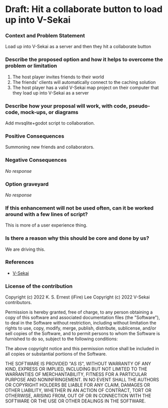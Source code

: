 # Draft: Hit a collaborate button to load up into V-Sekai

### Context and Problem Statement

Load up into V-Sekai as a server and then they hit a collaborate button

### Describe the proposed option and how it helps to overcome the problem or limitation

1. The host player invites friends to their world
2. The friends' clients will automatically connect to the caching solution
3. The host player has a valid V-Sekai map project on their computer that they load up into V-Sekai as a server

### Describe how your proposal will work, with code, pseudo-code, mock-ups, or diagrams

Add mvsqlite+godot script to collaboration.

### Positive Consequences

Summoning new friends and collaborators.

### Negative Consequences

_No response_

### Option graveyard

_No response_

### If this enhancement will not be used often, can it be worked around with a few lines of script?

This is more of a user experience thing.

### Is there a reason why this should be core and done by us?

We are driving this.

### References

- [V-Sekai](https://v-sekai.org/)

### License of the contribution

Copyright (c) 2022 K. S. Ernest (iFire) Lee
Copyright (c) 2022 V-Sekai contributors.

Permission is hereby granted, free of charge, to any person obtaining a copy of this software and associated documentation files (the "Software"), to deal in the Software without restriction, including without limitation the rights to use, copy, modify, merge, publish, distribute, sublicense, and/or sell copies of the Software, and to permit persons to whom the Software is furnished to do so, subject to the following conditions:

The above copyright notice and this permission notice shall be included in all copies or substantial portions of the Software.

THE SOFTWARE IS PROVIDED "AS IS", WITHOUT WARRANTY OF ANY KIND, EXPRESS OR IMPLIED, INCLUDING BUT NOT LIMITED TO THE WARRANTIES OF MERCHANTABILITY, FITNESS FOR A PARTICULAR PURPOSE AND NONINFRINGEMENT. IN NO EVENT SHALL THE AUTHORS OR COPYRIGHT HOLDERS BE LIABLE FOR ANY CLAIM, DAMAGES OR OTHER LIABILITY, WHETHER IN AN ACTION OF CONTRACT, TORT OR OTHERWISE, ARISING FROM, OUT OF OR IN CONNECTION WITH THE SOFTWARE OR THE USE OR OTHER DEALINGS IN THE SOFTWARE.
